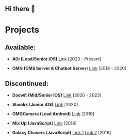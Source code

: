 ## Hi there 👋

# Projects

## Available:

- **AOi (Lead/Senior iOS)**
[Link](https://aoi.live) [2023 - Present]

- **OMG (CMS Server & Chatbot Server)**
[Link](https://fb.gg/play/455676461606571) [2018 - 2020]

## Discontinued:

- **Doowit (Mid/Senior iOS)** [Link](https://appadvice.com/app/doowit-share-your-interests/1512102138) [2020 - 2023]

- **Shookk (Junior iOS)** [Link](https://iphone.apkpure.com/app/omg-celeb-look-alike/com.supergene.omgcamera) [2020]

- **OMGCamera (Lead Android)** [Link](https://download.cnet.com/omg-celeb-look-alike/3000-12511_4-78330951.html) [2019]

- **Mix Up (JavaScript)** [Link](https://www.facebook.com/share/v/18iFbDttB6/?mibextid=wwXIfr) [2018]

- **Galaxy Chasers (JavaScript)** [Link 1](https://www.facebook.com/share/v/15Uqcmmzam/?mibextid=wwXIfr)
[Link 2](https://www.facebook.com/share/15og25Usrm/?mibextid=wwXIfr) [2018]